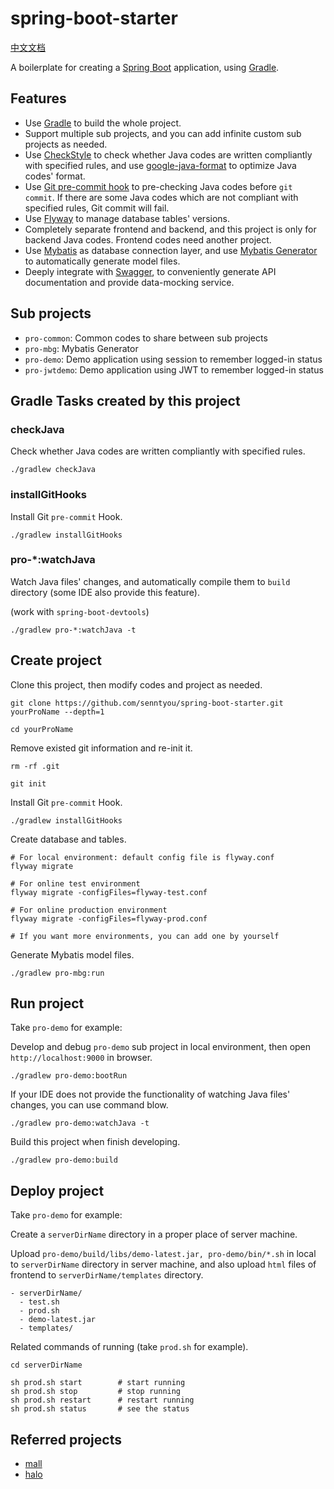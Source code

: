 # spring-boot-starter

[中文文档](./README.md)

A boilerplate for creating a [Spring Boot](https://spring.io/projects/spring-boot) application, using [Gradle](https://gradle.org/).

## Features

- Use [Gradle](https://gradle.org/) to build the whole project.
- Support multiple sub projects, and you can add infinite custom sub projects as needed.
- Use [CheckStyle](https://checkstyle.org/) to check whether Java codes are written compliantly with specified rules, and use [google-java-format](https://github.com/google/google-java-format) to optimize Java codes' format.
- Use [Git pre-commit hook](./config/hooks) to pre-checking Java codes before `git commit`. If there are some Java codes which are not compliant with specified rules, Git commit will fail.
- Use [Flyway](https://flywaydb.org/) to manage database tables' versions.
- Completely separate frontend and backend, and this project is only for backend Java codes. Frontend codes need another project.
- Use [Mybatis](https://www.mybatis.org/) as database connection layer, and use [Mybatis Generator](http://www.mybatis.org/generator/) to automatically generate model files.
- Deeply integrate with [Swagger](https://swagger.io/), to conveniently generate API documentation and provide data-mocking service.

## Sub projects

- `pro-common`: Common codes to share between sub projects
- `pro-mbg`: Mybatis Generator
- `pro-demo`: Demo application using session to remember logged-in status
- `pro-jwtdemo`: Demo application using JWT to remember logged-in status

## Gradle Tasks created by this project

### checkJava

Check whether Java codes are written compliantly with specified rules.

```
./gradlew checkJava 
```

### installGitHooks

Install Git `pre-commit` Hook.

```
./gradlew installGitHooks 
```

### pro-*:watchJava

Watch Java files' changes, and automatically compile them to `build` directory (some IDE also provide this feature).

(work with `spring-boot-devtools`)

```
./gradlew pro-*:watchJava -t
```

## Create project

Clone this project, then modify codes and project as needed.

```
git clone https://github.com/senntyou/spring-boot-starter.git yourProName --depth=1

cd yourProName
```

Remove existed git information and re-init it.

```
rm -rf .git

git init
```

Install Git `pre-commit` Hook.

```
./gradlew installGitHooks 
```

Create database and tables.

```
# For local environment: default config file is flyway.conf
flyway migrate

# For online test environment
flyway migrate -configFiles=flyway-test.conf

# For online production environment
flyway migrate -configFiles=flyway-prod.conf

# If you want more environments, you can add one by yourself 
```

Generate Mybatis model files.

```
./gradlew pro-mbg:run
```

## Run project

Take `pro-demo` for example:

Develop and debug `pro-demo` sub project in local environment, then open `http://localhost:9000` in browser.

```
./gradlew pro-demo:bootRun
```

If your IDE does not provide the functionality of watching Java files' changes, you can use command blow.

```
./gradlew pro-demo:watchJava -t
```

Build this project when finish developing.

```
./gradlew pro-demo:build
```

## Deploy project

Take `pro-demo` for example:

Create a `serverDirName` directory in a proper place of server machine.

Upload `pro-demo/build/libs/demo-latest.jar, pro-demo/bin/*.sh` in local to `serverDirName` directory in server machine,
and also upload `html` files of frontend to `serverDirName/templates` directory.

```
- serverDirName/
  - test.sh
  - prod.sh
  - demo-latest.jar
  - templates/
```

Related commands of running (take `prod.sh` for example).

```
cd serverDirName

sh prod.sh start        # start running
sh prod.sh stop         # stop running
sh prod.sh restart      # restart running
sh prod.sh status       # see the status
```

## Referred projects

- [mall](https://github.com/macrozheng/mall)
- [halo](https://github.com/halo-dev/halo)
